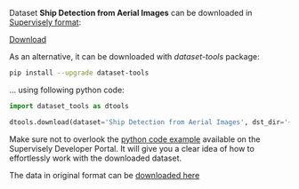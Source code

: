 Dataset **Ship Detection from Aerial Images** can be downloaded in [Supervisely format](https://developer.supervisely.com/api-references/supervisely-annotation-json-format):

 [Download](https://assets.supervisely.com/supervisely-supervisely-assets-public/teams_storage/M/U/Za/TQO8YGkMxGPPPZQY5v7xBpgUYwiR0HXYtcs0cZ2jYlC3h6jgqZaQYwRhXmoQ8DDBAdWcQME7jRoBX6OPmxnZAlqBQs1WM09aty8NOb23D741ouQH8XxKLkxUZr3v.tar)

As an alternative, it can be downloaded with *dataset-tools* package:
``` bash
pip install --upgrade dataset-tools
```

... using following python code:
``` python
import dataset_tools as dtools

dtools.download(dataset='Ship Detection from Aerial Images', dst_dir='~/dataset-ninja/')
```
Make sure not to overlook the [python code example](https://developer.supervisely.com/getting-started/python-sdk-tutorials/iterate-over-a-local-project) available on the Supervisely Developer Portal. It will give you a clear idea of how to effortlessly work with the downloaded dataset.

The data in original format can be [downloaded here](https://www.kaggle.com/datasets/andrewmvd/ship-detection/download?datasetVersionNumber=1)